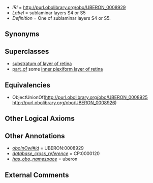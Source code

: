  * *IRI* = http://purl.obolibrary.org/obo/UBERON_0008929
 * *Label* = sublaminar layers S4 or S5
 * *Definition* = One of sublaminar layers S4 or S5.

## Synonyms


## Superclasses

 * [substratum of layer of retina](../../UBERON/21/UBERON_0008921.md)
 * [part_of](../../BFO/50/BFO_0000050.md) some [inner plexiform layer of retina](../../UBERON/95/UBERON_0001795.md)

## Equivalencies

 * ObjectUnionOf(<http://purl.obolibrary.org/obo/UBERON_0008925> <http://purl.obolibrary.org/obo/UBERON_0008926>)

## Other Logical Axioms


## Other Annotations

 * *[oboInOwl#id](../../id/oboInOwl#id.md)* = UBERON:0008929
 * *[database_cross_reference](../../ef/oboInOwl#hasDbXref.md)* = CP:0000120
 * *[has_obo_namespace](../../ce/oboInOwl#hasOBONamespace.md)* = uberon

## External Comments


